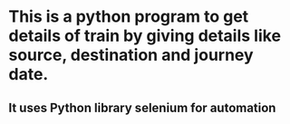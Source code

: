 # This is a python program to get details of train by giving details like source, destination and journey date.

## It uses Python library selenium for automation